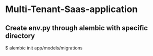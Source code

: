 # Multi-Tenant-Saas-application

## Create env.py through alembic with specific directory 
$ alembic init app/models/migrations